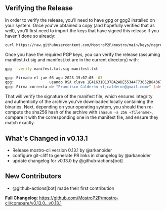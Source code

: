 ## Verifying the Release
In order to verify the release, you'll need to have gpg or gpg2 installed on your system. Once you've obtained a copy (and hopefully verified that as well), you'll first need to import the keys that have signed this release if you haven't done so already:
```bash
curl https://raw.githubusercontent.com/MostroP2P/mostro/main/keys/negrunch.asc | gpg --import
```
Once you have the required PGP keys, you can verify the release (assuming manifest.txt.sig and manifest.txt are in the current directory) with:
```bash
gpg --verify manifest.txt.sig manifest.txt

gpg: Firmado el jue 03 ago 2023 15:07:05 -03
gpg:                usando RSA clave 1E41631D137BA2ADE55344F73852B843679AD6F0
gpg: Firma correcta de "Francisco Calderón <fjcalderon@gmail.com>" [absoluta]

```
That will verify the signature of the manifest file, which ensures integrity and authenticity of the archive you've downloaded locally containing the binaries. Next, depending on your operating system, you should then re-compute the sha256 hash of the archive with `shasum -a 256 <filename>`, compare it with the corresponding one in the manifest file, and ensure they match exactly.

## What's Changed in v0.13.1
* Release mostro-cli version 0.13.1 by @arkanoider
* configure git-cliff to generate PR links in changelog by @arkanoider
* update changelog for v0.13.0 by @github-actions[bot]

## New Contributors
* @github-actions[bot] made their first contribution

**Full Changelog**: https://github.com/MostroP2P/mostro-cli/compare/v0.13.0...v0.13.1

<!-- generated by git-cliff -->
